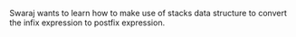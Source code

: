 Swaraj wants to learn how to make use of stacks data structure to convert the infix expression to postfix expression.

